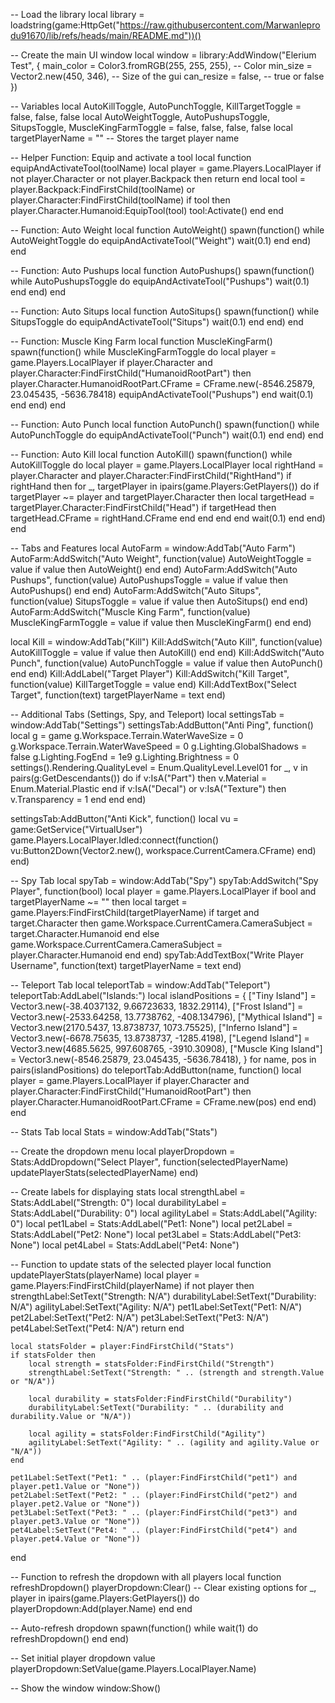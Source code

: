 -- Load the library
local library = loadstring(game:HttpGet("https://raw.githubusercontent.com/Marwanleprodu91670/lib/refs/heads/main/README.md"))()

-- Create the main UI window
local window = library:AddWindow("Elerium Test", {
	main_color = Color3.fromRGB(255, 255, 255), -- Color
	min_size = Vector2.new(450, 346), -- Size of the gui
	can_resize = false, -- true or false
})

-- Variables
local AutoKillToggle, AutoPunchToggle, KillTargetToggle = false, false, false
local AutoWeightToggle, AutoPushupsToggle, SitupsToggle, MuscleKingFarmToggle = false, false, false, false
local targetPlayerName = "" -- Stores the target player name

-- Helper Function: Equip and activate a tool
local function equipAndActivateTool(toolName)
    local player = game.Players.LocalPlayer
    if not player.Character or not player.Backpack then return end
    local tool = player.Backpack:FindFirstChild(toolName) or player.Character:FindFirstChild(toolName)
    if tool then
        player.Character.Humanoid:EquipTool(tool)
        tool:Activate()
    end
end

-- Function: Auto Weight
local function AutoWeight()
    spawn(function()
        while AutoWeightToggle do
            equipAndActivateTool("Weight")
            wait(0.1)
        end
    end)
end

-- Function: Auto Pushups
local function AutoPushups()
    spawn(function()
        while AutoPushupsToggle do
            equipAndActivateTool("Pushups")
            wait(0.1)
        end
    end)
end

-- Function: Auto Situps
local function AutoSitups()
    spawn(function()
        while SitupsToggle do
            equipAndActivateTool("Situps")
            wait(0.1)
        end
    end)
end

-- Function: Muscle King Farm
local function MuscleKingFarm()
    spawn(function()
        while MuscleKingFarmToggle do
            local player = game.Players.LocalPlayer
            if player.Character and player.Character:FindFirstChild("HumanoidRootPart") then
                player.Character.HumanoidRootPart.CFrame = CFrame.new(-8546.25879, 23.045435, -5636.78418)
                equipAndActivateTool("Pushups")
            end
            wait(0.1)
        end
    end)
end

-- Function: Auto Punch
local function AutoPunch()
    spawn(function()
        while AutoPunchToggle do
            equipAndActivateTool("Punch")
            wait(0.1)
        end
    end)
end

-- Function: Auto Kill
local function AutoKill()
    spawn(function()
        while AutoKillToggle do
            local player = game.Players.LocalPlayer
            local rightHand = player.Character and player.Character:FindFirstChild("RightHand")
            if rightHand then
                for _, targetPlayer in ipairs(game.Players:GetPlayers()) do
                    if targetPlayer ~= player and targetPlayer.Character then
                        local targetHead = targetPlayer.Character:FindFirstChild("Head")
                        if targetHead then
                            targetHead.CFrame = rightHand.CFrame
                        end
                    end
                end
            end
            wait(0.1)
        end
    end)
end

-- Tabs and Features
local AutoFarm = window:AddTab("Auto Farm")
AutoFarm:AddSwitch("Auto Weight", function(value) AutoWeightToggle = value if value then AutoWeight() end end)
AutoFarm:AddSwitch("Auto Pushups", function(value) AutoPushupsToggle = value if value then AutoPushups() end end)
AutoFarm:AddSwitch("Auto Situps", function(value) SitupsToggle = value if value then AutoSitups() end end)
AutoFarm:AddSwitch("Muscle King Farm", function(value) MuscleKingFarmToggle = value if value then MuscleKingFarm() end end)

local Kill = window:AddTab("Kill")
Kill:AddSwitch("Auto Kill", function(value) AutoKillToggle = value if value then AutoKill() end end)
Kill:AddSwitch("Auto Punch", function(value) AutoPunchToggle = value if value then AutoPunch() end end)
Kill:AddLabel("Target Player")
Kill:AddSwitch("Kill Target", function(value) KillTargetToggle = value end)
Kill:AddTextBox("Select Target", function(text) targetPlayerName = text end)

-- Additional Tabs (Settings, Spy, and Teleport)
local settingsTab = window:AddTab("Settings")
settingsTab:AddButton("Anti Ping", function()
    local g = game
    g.Workspace.Terrain.WaterWaveSize = 0
    g.Workspace.Terrain.WaterWaveSpeed = 0
    g.Lighting.GlobalShadows = false
    g.Lighting.FogEnd = 1e9
    g.Lighting.Brightness = 0
    settings().Rendering.QualityLevel = Enum.QualityLevel.Level01
    for _, v in pairs(g:GetDescendants()) do
        if v:IsA("Part") then v.Material = Enum.Material.Plastic end
        if v:IsA("Decal") or v:IsA("Texture") then v.Transparency = 1 end
    end
end)

settingsTab:AddButton("Anti Kick", function()
    local vu = game:GetService("VirtualUser")
    game.Players.LocalPlayer.Idled:connect(function()
        vu:Button2Down(Vector2.new(), workspace.CurrentCamera.CFrame)
    end)
end)

-- Spy Tab
local spyTab = window:AddTab("Spy")
spyTab:AddSwitch("Spy Player", function(bool)
    local player = game.Players.LocalPlayer
    if bool and targetPlayerName ~= "" then
        local target = game.Players:FindFirstChild(targetPlayerName)
        if target and target.Character then
            game.Workspace.CurrentCamera.CameraSubject = target.Character.Humanoid
        end
    else
        game.Workspace.CurrentCamera.CameraSubject = player.Character.Humanoid
    end
end)
spyTab:AddTextBox("Write Player Username", function(text) targetPlayerName = text end)

-- Teleport Tab
local teleportTab = window:AddTab("Teleport")
teleportTab:AddLabel("Islands:")
local islandPositions = {
    ["Tiny Island"] = Vector3.new(-38.4037132, 9.66723633, 1832.29114),
    ["Frost Island"] = Vector3.new(-2533.64258, 13.7738762, -408.134796),
    ["Mythical Island"] = Vector3.new(2170.5437, 13.8738737, 1073.75525),
    ["Inferno Island"] = Vector3.new(-6678.75635, 13.8738737, -1285.4198),
    ["Legend Island"] = Vector3.new(4685.5625, 997.608765, -3910.30908),
    ["Muscle King Island"] = Vector3.new(-8546.25879, 23.045435, -5636.78418),
}
for name, pos in pairs(islandPositions) do
    teleportTab:AddButton(name, function()
        local player = game.Players.LocalPlayer
        if player.Character and player.Character:FindFirstChild("HumanoidRootPart") then
            player.Character.HumanoidRootPart.CFrame = CFrame.new(pos)
        end
    end)
end

-- Stats Tab
local Stats = window:AddTab("Stats")

-- Create the dropdown menu
local playerDropdown = Stats:AddDropdown("Select Player", function(selectedPlayerName)
    updatePlayerStats(selectedPlayerName)
end)

-- Create labels for displaying stats
local strengthLabel = Stats:AddLabel("Strength: 0")
local durabilityLabel = Stats:AddLabel("Durability: 0")
local agilityLabel = Stats:AddLabel("Agility: 0")
local pet1Label = Stats:AddLabel("Pet1: None")
local pet2Label = Stats:AddLabel("Pet2: None")
local pet3Label = Stats:AddLabel("Pet3: None")
local pet4Label = Stats:AddLabel("Pet4: None")

-- Function to update stats of the selected player
local function updatePlayerStats(playerName)
    local player = game.Players:FindFirstChild(playerName)
    if not player then
        strengthLabel:SetText("Strength: N/A")
        durabilityLabel:SetText("Durability: N/A")
        agilityLabel:SetText("Agility: N/A")
        pet1Label:SetText("Pet1: N/A")
        pet2Label:SetText("Pet2: N/A")
        pet3Label:SetText("Pet3: N/A")
        pet4Label:SetText("Pet4: N/A")
        return
    end

    local statsFolder = player:FindFirstChild("Stats")
    if statsFolder then
        local strength = statsFolder:FindFirstChild("Strength")
        strengthLabel:SetText("Strength: " .. (strength and strength.Value or "N/A"))

        local durability = statsFolder:FindFirstChild("Durability")
        durabilityLabel:SetText("Durability: " .. (durability and durability.Value or "N/A"))

        local agility = statsFolder:FindFirstChild("Agility")
        agilityLabel:SetText("Agility: " .. (agility and agility.Value or "N/A"))
    end

    pet1Label:SetText("Pet1: " .. (player:FindFirstChild("pet1") and player.pet1.Value or "None"))
    pet2Label:SetText("Pet2: " .. (player:FindFirstChild("pet2") and player.pet2.Value or "None"))
    pet3Label:SetText("Pet3: " .. (player:FindFirstChild("pet3") and player.pet3.Value or "None"))
    pet4Label:SetText("Pet4: " .. (player:FindFirstChild("pet4") and player.pet4.Value or "None"))
end

-- Function to refresh the dropdown with all players
local function refreshDropdown()
    playerDropdown:Clear() -- Clear existing options
    for _, player in ipairs(game.Players:GetPlayers()) do
        playerDropdown:Add(player.Name)
    end
end

-- Auto-refresh dropdown
spawn(function()
    while wait(1) do
        refreshDropdown()
    end
end)

-- Set initial player dropdown value
playerDropdown:SetValue(game.Players.LocalPlayer.Name)

-- Show the window
window:Show()
